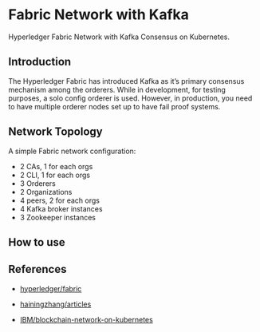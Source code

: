 # Fabric Network with Kafka

Hyperledger Fabric Network with Kafka Consensus on Kubernetes.

## Introduction

The Hyperledger Fabric has introduced Kafka as it’s primary consensus mechanism among the orderers. While in development, for testing purposes, a solo config orderer is used. However, in production, you need to have multiple orderer nodes set up to have fail proof systems.

## Network Topology

A simple Fabric network configuration:

- 2 CAs, 1 for each orgs
- 2 CLI, 1 for each orgs
- 3 Orderers
- 2 Organizations
- 4 peers, 2 for each orgs
- 4 Kafka broker instances
- 3 Zookeeper instances

## How to use


## References

- [hyperledger/fabric](https://github.com/hyperledger/fabric/tree/release-1.2/examples/e2e_cli)

- [hainingzhang/articles](https://github.com/hainingzhang/articles)

- [IBM/blockchain-network-on-kubernetes](https://github.com/IBM/blockchain-network-on-kubernetes/tree/master/images)
